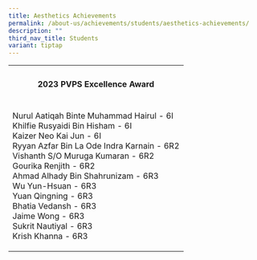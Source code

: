 ```yaml
---
title: Aesthetics Achievements
permalink: /about-us/achievements/students/aesthetics-achievements/
description: ""
third_nav_title: Students
variant: tiptap
---
```

<table>
<tbody>
<tr>
<th rowspan="1" colspan="1">
<h4>2023 <strong>PVPS Excellence Award</strong></h4>
</th>
</tr>
<tr>
<td rowspan="1" colspan="1">
<p>Nurul Aatiqah Binte Muhammad Hairul - 6I
<br>Khilfie Rusyaidi Bin Hisham - 6I
<br>Kaizer Neo Kai Jun - 6I
<br>Ryyan Azfar Bin La Ode Indra Karnain - 6R2
<br>Vishanth S/O Muruga Kumaran - 6R2
<br>Gourika Renjith - 6R2
<br>Ahmad Alhady Bin Shahrunizam - 6R3
<br>Wu Yun-Hsuan - 6R3
<br>Yuan Qingning - 6R3
<br>Bhatia Vedansh - 6R3
<br>Jaime Wong - 6R3
<br>Sukrit Nautiyal - 6R3
<br>Krish Khanna - 6R3</p>
</td>
</tr>
</tbody>
</table>
<p></p>